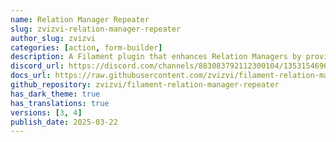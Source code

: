 ```yaml
---
name: Relation Manager Repeater
slug: zvizvi-relation-manager-repeater
author_slug: zvizvi
categories: [action, form-builder]
description: A Filament plugin that enhances Relation Managers by providing a Repeater interface, enabling efficient inline editing and management of associated records.
discord_url: https://discord.com/channels/883083792112300104/1353154696155627622
docs_url: https://raw.githubusercontent.com/zvizvi/filament-relation-manager-repeater/main/README.md
github_repository: zvizvi/filament-relation-manager-repeater
has_dark_theme: true
has_translations: true
versions: [3, 4]
publish_date: 2025-03-22
---
```

